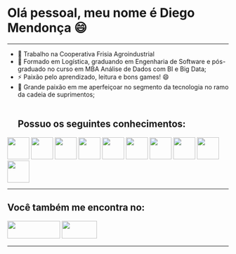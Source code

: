 <h1>Olá pessoal, meu nome é Diego Mendonça 😄</h1>
<hr>
<ul>
<li>🔭 Trabalho na Cooperativa Frisia Agroindustrial</li>
<li>🌱 Formado em Logística, graduando em Engenharia de Software e pós-graduado no curso em MBA Análise de Dados com BI e Big Data;</li>
<li>⚡ Paixão pelo aprendizado, leitura e bons games! 😄</li>
<li>💬 Grande paixão em me aperfeiçoar no segmento da tecnologia no ramo da cadeia de suprimentos;</li>
<br>
<h2>Possuo os seguintes conhecimentos:</h2>
</ul>
<div display="inline">
  <img width="50" height="50" src="https://cdn.jsdelivr.net/gh/devicons/devicon/icons/python/python-original.svg" />
  <img width="50" height="50" src="https://cdn.jsdelivr.net/gh/devicons/devicon/icons/postgresql/postgresql-original.svg" />
  <img width="50" height="50" src="https://cdn.jsdelivr.net/gh/devicons/devicon/icons/html5/html5-original.svg" />
  <img width="50" height="50" src="https://cdn.jsdelivr.net/gh/devicons/devicon/icons/css3/css3-original.svg" />
  <img width="50" height="50" src="https://cdn.jsdelivr.net/gh/devicons/devicon@latest/icons/azuresqldatabase/azuresqldatabase-original.svg" />
  <img width="50" height="50" src="https://cdn.jsdelivr.net/gh/devicons/devicon@latest/icons/mysql/mysql-plain-wordmark.svg" />
  <img width="50" height="50" src="https://cdn.jsdelivr.net/gh/devicons/devicon@latest/icons/canva/canva-original.svg" />
  <img width="50" height="50" src="https://cdn.jsdelivr.net/gh/devicons/devicon@latest/icons/java/java-original-wordmark.svg" />
  <img width="50" height="50" src="https://cdn.jsdelivr.net/gh/devicons/devicon@latest/icons/docker/docker-original-wordmark.svg" />
  <img width="50" height="50" src="https://cdn.jsdelivr.net/gh/devicons/devicon@latest/icons/git/git-original-wordmark.svg" />
          
          
</div>    
<hr>
<h2>Você também me encontra no:</h2> 
<a href="https://www.linkedin.com/in/diego-mendon%C3%A7a-481756111/"><img width="120" height="40" src="https://img.shields.io/badge/linkedin-%230077B5.svg?style=for-the-badge&logo=linkedin&logoColor=white"></img></a>
<a href="https://www.youtube.com/@MendoncaDiego/playlists"><img width="80" height="40" src="https://static-00.iconduck.com/assets.00/youtube-icon-2048x1450-n77mmhe0.png"></img></a>
<hr>
